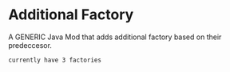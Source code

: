 # Additional Factory
A GENERIC Java Mod that adds additional factory based on their predeccesor.

`currently have 3 factories`
